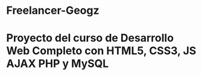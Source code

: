 # Freelancer-Geogz
# Proyecto del curso de Desarrollo Web Completo con HTML5, CSS3, JS AJAX PHP y MySQL